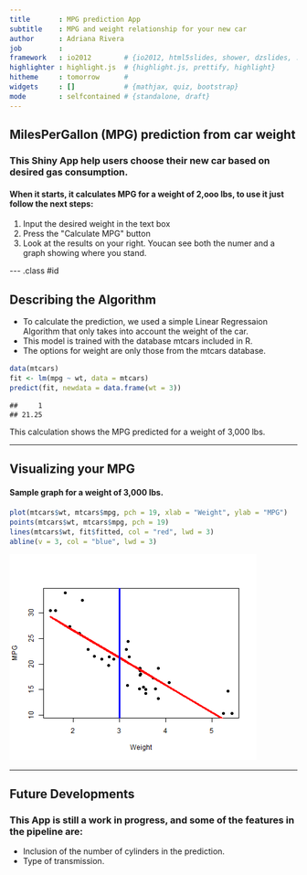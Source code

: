 ```yaml
---
title       : MPG prediction App
subtitle    : MPG and weight relationship for your new car
author      : Adriana Rivera
job         : 
framework   : io2012        # {io2012, html5slides, shower, dzslides, ...}
highlighter : highlight.js  # {highlight.js, prettify, highlight}
hitheme     : tomorrow      # 
widgets     : []            # {mathjax, quiz, bootstrap}
mode        : selfcontained # {standalone, draft}
---
```


## MilesPerGallon (MPG) prediction from car weight
###  This Shiny App help users choose their new car based on desired gas consumption.


#### When it starts, it calculates MPG for a weight of 2,ooo lbs, to use it just follow the next steps:


1. Input the desired weight in the text box
2. Press the "Calculate MPG" button
3. Look at the results on your right. Youcan see both the numer and a graph showing where you stand.


--- .class #id 


## Describing the Algorithm

* To calculate the prediction, we used a simple Linear Regressaion Algorithm that only takes into account the weight of the car.
* This model is trained with the database mtcars included in R. 
* The options for weight are only those from the mtcars database.


```r
data(mtcars)
fit <- lm(mpg ~ wt, data = mtcars)
predict(fit, newdata = data.frame(wt = 3))
```

```
##     1 
## 21.25
```


This calculation shows the MPG predicted for a weight of 3,000 lbs.

---

## Visualizing your MPG
#### Sample graph for a weight of 3,000 lbs.


```r
plot(mtcars$wt, mtcars$mpg, pch = 19, xlab = "Weight", ylab = "MPG")
points(mtcars$wt, mtcars$mpg, pch = 19)
lines(mtcars$wt, fit$fitted, col = "red", lwd = 3)
abline(v = 3, col = "blue", lwd = 3)
```

![plot of chunk unnamed-chunk-2](assets/fig/unnamed-chunk-2.png) 


---

## Future Developments

### This App is  still a work in progress, and some of the features in the pipeline are:

* Inclusion of the number of cylinders in the prediction.
* Type of transmission.

